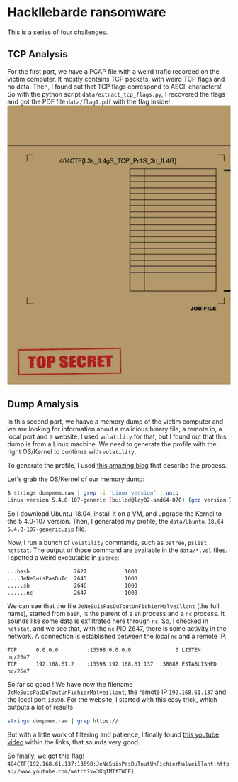 # Hackllebarde ransomware
This is a series of four challenges.

## TCP Analysis
For the first part, we have a PCAP file with a weird trafic recorded on the victim computer. It mostly contains TCP packets, with weird TCP flags and no data.
Then, I found out that TCP flags correspond to ASCII characters! So with the python script `data/extract_tcp_flags.py`, I recovered the flags and got the PDF file `data/flag1.pdf` with the flag inside!
![flag1](data/flag1.png)

## Dump Amalysis
In this second part, we haave a memory dump of the victim computer and we are looking for information about a malicious binary file, a remote ip, a local port and a website.
I used `volatility` for that, but I found out that this dump is from a Linux machine. We need to generate the profile with the right OS/Kernel to continue with `volatility`.

To generate the profile, I used [this amazing blog](https://heisenberk.github.io/Profile-Memory-Dump/) that describe the process. 

Let's grab the OS/Kernel of our memory dump:
```bash
$ strings dumpmem.raw | grep -i 'Linux version' | uniq
Linux version 5.4.0-107-generic (buildd@lcy02-amd64-070) (gcc version 7.5.0 (Ubuntu 7.5.0-3ubuntu1~18.04)) #121~18.04.1-Ubuntu SMP Thu Mar 24 17:21:33 UTC 2022 (Ubuntu 5.4.0-107.121~18.04.1-generic 5.4.174)
```

So I download Ubuntu-18.04, install it on a VM, and upgrade the Kernel to the 5.4.0-107 version. Then, I generated my profile, the `data/Ubuntu-18.04-5.4.0-107-generic.zip` file.

Now, I run a bunch of `volatility` commands, such as `pstree`, `pslist`, `netstat`. The output of those command are available in the `data/*.vol` files. I spotted a weird executable in `pstree`:

```
...bash              2627            1000           
....JeNeSuisPasDuTo  2645            1000           
.....sh              2646            1000           
......nc             2647            1000     
```

We can see that the file `JeNeSuisPasDuToutUnFichierMalveillant` (the full name), started from `bash`, is the parent of a `sh` process and a `nc` process. It sounds like some data is exfiltrated here through `nc`.
So, I checked in `netstat`, and we see that, with the `nc` PID 2647, there is some activity in the network. A connection is established between the local `nc` and a remote IP.

```
TCP      0.0.0.0         :13598 0.0.0.0         :    0 LISTEN                         nc/2647 
TCP      192.168.61.2    :13598 192.168.61.137  :38088 ESTABLISHED                    nc/2647 
```

So far so good ! We have now the filename `JeNeSuisPasDuToutUnFichierMalveillant`, the remote IP `192.168.61.137` and the local port `13598`. 
For the website, I started with this easy trick, which outputs a lot of results
```bash
strings dumpmem.raw | grep https://
```
But with a little work of filtering and patience, I finally found [this youtube video](https://www.youtube.com/watch?v=3Kq1MIfTWCE) within the links, that sounds very good.

So finally, we got this flag!
```404CTF{192.168.61.137:13598:JeNeSuisPasDuToutUnFichierMalveillant:https://www.youtube.com/watch?v=3Kq1MIfTWCE}```

